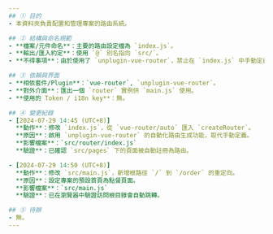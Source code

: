 ```yaml
---
## ① 目的
- 本資料夾負責配置和管理專案的路由系統。

## ② 結構與命名規範
- **檔案/元件命名**：主要的路由設定檔為 `index.js`。
- **輸出/匯入約定**：使用 `@` 別名指向 `src/`。
- **不得事項**：由於使用了 `unplugin-vue-router`，禁止在 `index.js` 中手動定義 `routes` 陣列。

## ③ 依賴與界面
- **相依套件/Plugin**：`vue-router`, `unplugin-vue-router`。
- **對外介面**：匯出一個 `router` 實例供 `main.js` 使用。
- **使用的 Token / i18n key**：無。

## ④ 變更紀錄
- [2024-07-29 14:45 (UTC+8)]
  **動作**：修改 `index.js`，從 `vue-router/auto` 匯入 `createRouter`。
  **原因**：啟用 `unplugin-vue-router` 的自動化路由生成功能，取代手動定義。
  **影響檔案**：`src/router/index.js`
  **驗證**：已確認 `src/pages` 下的頁面被自動註冊為路由。

- [2024-07-29 14:50 (UTC+8)]
  **動作**：修改 `src/main.js`，新增根路徑 `/` 到 `/order` 的重定向。
  **原因**：設定專案的預設首頁為點餐頁面。
  **影響檔案**：`src/main.js`
  **驗證**：已在瀏覽器中驗證訪問根目錄會自動跳轉。

## ⑤ 待辦
- 無。
---
```


